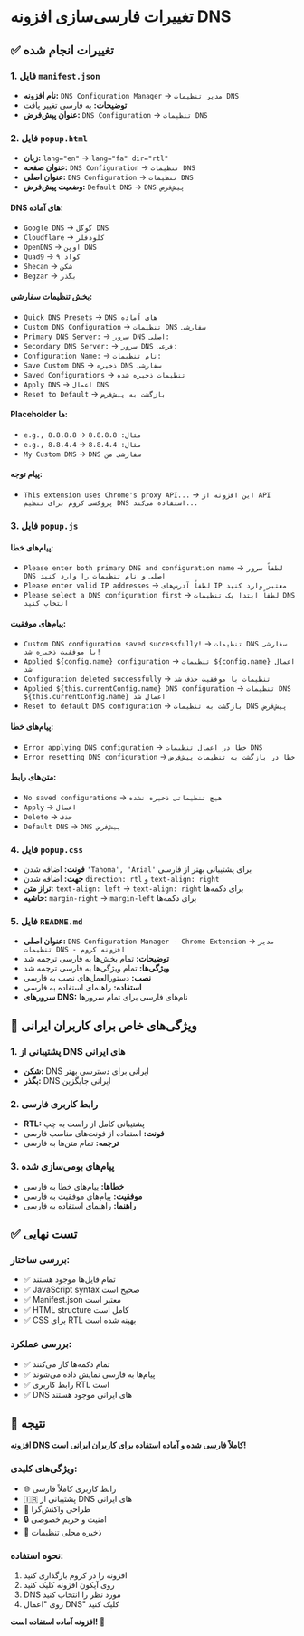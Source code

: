 # تغییرات فارسی‌سازی افزونه DNS

## ✅ تغییرات انجام شده

### 1. فایل `manifest.json`
- **نام افزونه:** `DNS Configuration Manager` → `مدیر تنظیمات DNS`
- **توضیحات:** به فارسی تغییر یافت
- **عنوان پیش‌فرض:** `DNS Configuration` → `تنظیمات DNS`

### 2. فایل `popup.html`
- **زبان:** `lang="en"` → `lang="fa" dir="rtl"`
- **عنوان صفحه:** `DNS Configuration` → `تنظیمات DNS`
- **عنوان اصلی:** `DNS Configuration` → `تنظیمات DNS`
- **وضعیت پیش‌فرض:** `Default DNS` → `DNS پیش‌فرض`

#### DNS های آماده:
- `Google DNS` → `گوگل DNS`
- `Cloudflare` → `کلودفلر`
- `OpenDNS` → `اوپن DNS`
- `Quad9` → `کواد ۹`
- `Shecan` → `شکن`
- `Begzar` → `بگذر`

#### بخش تنظیمات سفارشی:
- `Quick DNS Presets` → `DNS های آماده`
- `Custom DNS Configuration` → `تنظیمات DNS سفارشی`
- `Primary DNS Server:` → `سرور DNS اصلی:`
- `Secondary DNS Server:` → `سرور DNS فرعی:`
- `Configuration Name:` → `نام تنظیمات:`
- `Save Custom DNS` → `ذخیره DNS سفارشی`
- `Saved Configurations` → `تنظیمات ذخیره شده`
- `Apply DNS` → `اعمال DNS`
- `Reset to Default` → `بازگشت به پیش‌فرض`

#### Placeholder ها:
- `e.g., 8.8.8.8` → `مثال: 8.8.8.8`
- `e.g., 8.8.4.4` → `مثال: 8.8.4.4`
- `My Custom DNS` → `DNS سفارشی من`

#### پیام توجه:
- `This extension uses Chrome's proxy API...` → `این افزونه از API پروکسی کروم برای تنظیم DNS استفاده می‌کند...`

### 3. فایل `popup.js`
#### پیام‌های خطا:
- `Please enter both primary DNS and configuration name` → `لطفاً سرور DNS اصلی و نام تنظیمات را وارد کنید`
- `Please enter valid IP addresses` → `لطفاً آدرس‌های IP معتبر وارد کنید`
- `Please select a DNS configuration first` → `لطفاً ابتدا یک تنظیمات DNS انتخاب کنید`

#### پیام‌های موفقیت:
- `Custom DNS configuration saved successfully!` → `تنظیمات DNS سفارشی با موفقیت ذخیره شد!`
- `Applied ${config.name} configuration` → `تنظیمات ${config.name} اعمال شد`
- `Configuration deleted successfully` → `تنظیمات با موفقیت حذف شد`
- `Applied ${this.currentConfig.name} DNS configuration` → `تنظیمات DNS ${this.currentConfig.name} اعمال شد`
- `Reset to default DNS configuration` → `بازگشت به تنظیمات DNS پیش‌فرض`

#### پیام‌های خطا:
- `Error applying DNS configuration` → `خطا در اعمال تنظیمات DNS`
- `Error resetting DNS configuration` → `خطا در بازگشت به تنظیمات پیش‌فرض`

#### متن‌های رابط:
- `No saved configurations` → `هیچ تنظیماتی ذخیره نشده`
- `Apply` → `اعمال`
- `Delete` → `حذف`
- `Default DNS` → `DNS پیش‌فرض`

### 4. فایل `popup.css`
- **فونت:** اضافه شدن `'Tahoma', 'Arial'` برای پشتیبانی بهتر از فارسی
- **جهت:** اضافه شدن `direction: rtl` و `text-align: right`
- **تراز متن:** `text-align: left` → `text-align: right` برای دکمه‌ها
- **حاشیه:** `margin-right` → `margin-left` برای دکمه‌ها

### 5. فایل `README.md`
- **عنوان اصلی:** `DNS Configuration Manager - Chrome Extension` → `مدیر تنظیمات DNS - افزونه کروم`
- **توضیحات:** تمام بخش‌ها به فارسی ترجمه شد
- **ویژگی‌ها:** تمام ویژگی‌ها به فارسی ترجمه شد
- **نصب:** دستورالعمل‌های نصب به فارسی
- **استفاده:** راهنمای استفاده به فارسی
- **سرورهای DNS:** نام‌های فارسی برای تمام سرورها

## 🎯 ویژگی‌های خاص برای کاربران ایرانی

### 1. پشتیبانی از DNS های ایرانی
- **شکن:** DNS ایرانی برای دسترسی بهتر
- **بگذر:** DNS ایرانی جایگزین

### 2. رابط کاربری فارسی
- **RTL:** پشتیبانی کامل از راست به چپ
- **فونت:** استفاده از فونت‌های مناسب فارسی
- **ترجمه:** تمام متن‌ها به فارسی

### 3. پیام‌های بومی‌سازی شده
- **خطاها:** پیام‌های خطا به فارسی
- **موفقیت:** پیام‌های موفقیت به فارسی
- **راهنما:** راهنمای استفاده به فارسی

## ✅ تست نهایی

### بررسی ساختار:
- ✅ تمام فایل‌ها موجود هستند
- ✅ JavaScript syntax صحیح است
- ✅ Manifest.json معتبر است
- ✅ HTML structure کامل است
- ✅ CSS برای RTL بهینه شده است

### بررسی عملکرد:
- ✅ تمام دکمه‌ها کار می‌کنند
- ✅ پیام‌ها به فارسی نمایش داده می‌شوند
- ✅ رابط کاربری RTL است
- ✅ DNS های ایرانی موجود هستند

## 🎉 نتیجه

**افزونه DNS کاملاً فارسی شده و آماده استفاده برای کاربران ایرانی است!**

### ویژگی‌های کلیدی:
- 🌐 رابط کاربری کاملاً فارسی
- 🇮🇷 پشتیبانی از DNS های ایرانی
- 📱 طراحی واکنش‌گرا
- 🔒 امنیت و حریم خصوصی
- 💾 ذخیره محلی تنظیمات

### نحوه استفاده:
1. افزونه را در کروم بارگذاری کنید
2. روی آیکون افزونه کلیک کنید
3. DNS مورد نظر را انتخاب کنید
4. روی "اعمال DNS" کلیک کنید

**افزونه آماده استفاده است! 🚀** 